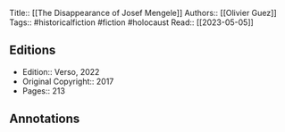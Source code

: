 Title:: [[The Disappearance of Josef Mengele]]
Authors:: [[Olivier Guez]]
Tags:: #historicalfiction #fiction #holocaust 
Read:: [[2023-05-05]]

## Editions
- Edition:: Verso, 2022
- Original Copyright:: 2017
- Pages:: 213

## Annotations
